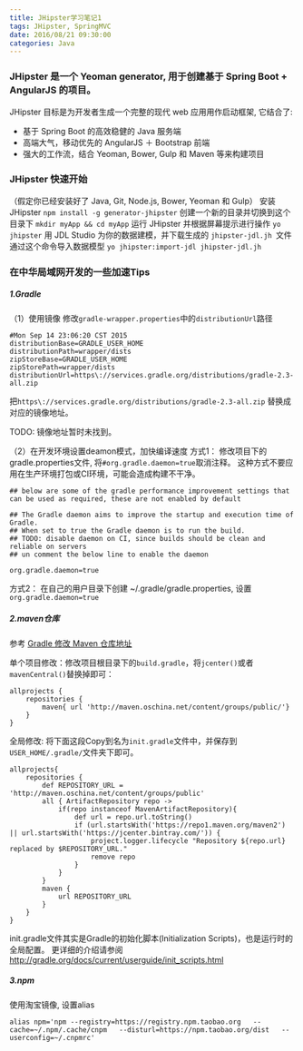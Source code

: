 ```yaml
---
title: JHipster学习笔记1
tags: JHipster, SpringMVC
date: 2016/08/21 09:30:00
categories: Java
---
```


### JHipster 是一个 Yeoman generator, 用于创建基于 Spring Boot + AngularJS 的项目。
JHipster 目标是为开发者生成一个完整的现代 web 应用用作启动框架, 它结合了:
- 基于 Spring Boot 的高效稳健的 Java 服务端
- 高端大气，移动优先的 AngularJS ＋ Bootstrap 前端
- 强大的工作流，结合 Yeoman, Bower, Gulp 和 Maven 等来构建项目

### JHipster 快速开始
（假定你已经安装好了 Java, Git, Node.js, Bower, Yeoman 和 Gulp）
安装 JHipster `npm install -g generator-jhipster`
创建一个新的目录并切换到这个目录下 `mkdir myApp && cd myApp`
运行 JHipster 并根据屏幕提示进行操作 `yo jhipster`
用 JDL Studio 为你的数据建模，并下载生成的 `jhipster-jdl.jh `文件
通过这个命令导入数据模型 `yo jhipster:import-jdl jhipster-jdl.jh`

### 在中华局域网开发的一些加速Tips
##### 1.Gradle
（1）使用镜像
修改`gradle-wrapper.properties`中的`distributionUrl`路径

```
#Mon Sep 14 23:06:20 CST 2015
distributionBase=GRADLE_USER_HOME
distributionPath=wrapper/dists
zipStoreBase=GRADLE_USER_HOME
zipStorePath=wrapper/dists
distributionUrl=https\://services.gradle.org/distributions/gradle-2.3-all.zip
```

把`https\://services.gradle.org/distributions/gradle-2.3-all.zip` 替换成对应的镜像地址。

TODO: 镜像地址暂时未找到。


（2）在开发环境设置deamon模式，加快编译速度
方式1： 修改项目下的gradle.properties文件, 将`#org.gradle.daemon=true`取消注释。
这种方式不要应用在生产环境打包或CI环境，可能会造成构建不干净。

```
## below are some of the gradle performance improvement settings that can be used as required, these are not enabled by default

## The Gradle daemon aims to improve the startup and execution time of Gradle.
## When set to true the Gradle daemon is to run the build.
## TODO: disable daemon on CI, since builds should be clean and reliable on servers
## un comment the below line to enable the daemon

org.gradle.daemon=true
```
方式2： 在自己的用户目录下创建 ~/.gradle/gradle.properties, 设置`org.gradle.daemon=true`


##### 2.maven仓库

参考 [Gradle 修改 Maven 仓库地址](https://yrom.net/blog/2015/02/07/change-gradle-maven-repo-url/)

单个项目修改：修改项目根目录下的`build.gradle`，将`jcenter()`或者`mavenCentral()`替换掉即可：

```
allprojects {
    repositories {
        maven{ url 'http://maven.oschina.net/content/groups/public/'}
    }
}
```

全局修改: 将下面这段Copy到名为`init.gradle`文件中，并保存到 `USER_HOME/.gradle/`文件夹下即可。

```
allprojects{
    repositories {
        def REPOSITORY_URL = 'http://maven.oschina.net/content/groups/public'
        all { ArtifactRepository repo ->
            if(repo instanceof MavenArtifactRepository){
                def url = repo.url.toString()
                if (url.startsWith('https://repo1.maven.org/maven2') || url.startsWith('https://jcenter.bintray.com/')) {
                    project.logger.lifecycle "Repository ${repo.url} replaced by $REPOSITORY_URL."
                    remove repo
                }
            }
        }
        maven {
            url REPOSITORY_URL
        }
    }
}
```

init.gradle文件其实是Gradle的初始化脚本(Initialization Scripts)，也是运行时的全局配置。
更详细的介绍请参阅 http://gradle.org/docs/current/userguide/init_scripts.html


#####  3.npm
使用淘宝镜像, 设置alias
```
alias npm='npm --registry=https://registry.npm.taobao.org   --cache=~/.npm/.cache/cnpm   --disturl=https://npm.taobao.org/dist   --userconfig=~/.cnpmrc'
```
